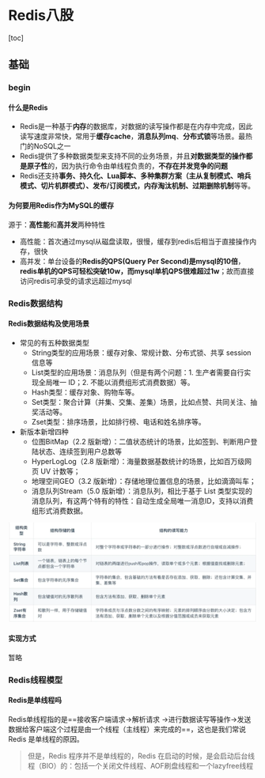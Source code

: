 # Redis八股

[toc]

## 基础

### begin

#### 什么是Redis

* Redis是一种基于**内存**的数据库，对数据的读写操作都是在内存中完成，因此读写速度非常快，常用于**缓存cache**，**消息队列mq**、**分布式锁**等场景。最热门的NoSQL之一
* Redis提供了多种数据类型来支持不同的业务场景，并且**对数据类型的操作都是原子性**的，因为执行命令由单线程负责的，**不存在并发竞争的问题**
* Redis还支持**事务、持久化、Lua脚本、多种集群方案（主从复制模式、哨兵模式、切片机群模式）、发布/订阅模式，内存淘汰机制、过期删除机制**等等。

#### 为何要用Redis作为MySQL的缓存

源于：**高性能**和**高并发**两种特性

* 高性能：首次通过mysql从磁盘读取，很慢，缓存到redis后相当于直接操作内存，很快
* 高并发：单台设备的**Redis的QPS(Query Per Second)是mysql的10倍**，**redis单机的QPS可轻松突破10w，而mysql单机QPS很难超过1w**；故而直接访问redis可承受的请求远超过mysql

### Redis数据结构

#### Redis数据结构及使用场景

* 常见的有五种数据类型
  * String类型的应用场景：缓存对象、常规计数、分布式锁、共享 session 信息等
  * List类型的应用场景：消息队列（但是有两个问题：1. 生产者需要自行实现全局唯一 ID；2. 不能以消费组形式消费数据）等。
  * Hash类型：缓存对象、购物车等。
  * Set类型：聚合计算（并集、交集、差集）场景，比如点赞、共同关注、抽奖活动等。
  * Zset类型：排序场景，比如排行榜、电话和姓名排序等。
* 新版本新增四种
  * 位图BitMap（2.2 版新增）：二值状态统计的场景，比如签到、判断用户登陆状态、连续签到用户总数等
  * HyperLogLog（2.8 版新增）：海量数据基数统计的场景，比如百万级网页 UV 计数等；
  * 地理空间GEO（3.2 版新增）：存储地理位置信息的场景，比如滴滴叫车；
  * 消息队列Stream（5.0 版新增）：消息队列，相比于基于 List 类型实现的消息队列，有这两个特有的特性：自动生成全局唯一消息ID，支持以消费组形式消费数据。

![picture 4](../images/b8d6ec9aa02b299d1cb9740d1c661e91488b27ba826975f10ef661b1a231f8fe.png)  

#### 实现方式

暂略

### Redis线程模型

#### Redis是单线程吗

Redis单线程指的是==接收客户端请求->解析请求 ->进行数据读写等操作->发送数据给客户端这个过程是由一个线程（主线程）来完成的==，这也是我们常说 Redis 是单线程的原因。

> 但是，Redis 程序并不是单线程的，Redis 在启动的时候，是会启动后台线程（BIO）的：包括一个关闭文件线程、AOF刷盘线程和一个lazyfree线程

